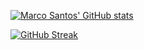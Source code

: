 <p style="text-align: center;">

  [![Marco Santos' GitHub stats](https://github-readme-stats.vercel.app/api?username=santosmarco&show=reviews,discussions_started,discussions_answered,prs_merged,prs_merged_percentage&show_icons=true&theme=transparent)](https://github.com/santosmarco/github-readme-stats)

  [![GitHub Streak](https://github-readme-streak-stats.herokuapp.com?user=santosmarco&theme=dracula&hide_border=true)](https://git.io/streak-stats)

</p>
